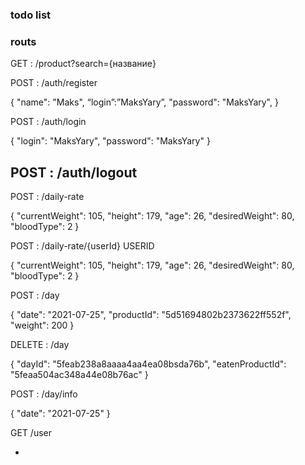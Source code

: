 ### todo list

### routs

GET : /product?search={название}

POST : /auth/register

{ "name": "Maks", “login”:”MaksYary”, "password": "MaksYary", }

POST : /auth/login

{ "login": "MaksYary", "password": "MaksYary" }

## POST : /auth/logout

POST : /daily-rate

{ "currentWeight": 105, "height": 179, "age": 26, "desiredWeight": 80,
"bloodType": 2 }

POST : /daily-rate/{userId} USERID

{ "currentWeight": 105, "height": 179, "age": 26, "desiredWeight": 80,
"bloodType": 2 }

POST : /day

{ "date": "2021-07-25", "productId": "5d51694802b2373622ff552f", "weight": 200 }

DELETE : /day

{ "dayId": "5feab238a8aaaa4aa4ea08bsda76b", "eatenProductId":
"5feaa504ac348a44e08b76ac" }

POST : /day/info

{ "date": "2021-07-25" }

GET /user

-
